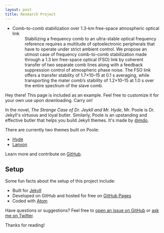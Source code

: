 ```yaml
---
layout: post
title: Research Project
---
```


* Comb-to-comb stabilization over 1.3-km free-space atmospheric optical link <br/>
	  <dd>Stabilizing a frequency comb to an ultra-stable optical frequency reference requires a multitude of optoelectronic peripherals that have to operate under strict ambient control. We propose an utmost case of frequency comb-to-comb stabilization made through a 1.3 km free-space optical (FSO) link by coherent transfer of two separate comb lines along with a feedback suppression control of atmospheric phase noise. The FSO link offers a transfer stability of 1.7×10–15 at 0.1 s averaging, while transporting the mater comb’s stability of 1.2×10–15 at 1.0 s over the entire spectrum of the slave comb.</dd> 


<p class="message">
  Hey there! This page is included as an example. Feel free to customize it for your own use upon downloading. Carry on!
</p>

In the novel, *The Strange Case of Dr. Jeykll and Mr. Hyde*, Mr. Poole is Dr. Jekyll's virtuous and loyal butler. Similarly, Poole is an upstanding and effective butler that helps you build Jekyll themes. It's made by [@mdo](https://twitter.com/mdo).

There are currently two themes built on Poole:

* [Hyde](http://hyde.getpoole.com)
* [Lanyon](http://lanyon.getpoole.com)

Learn more and contribute on [GitHub](https://github.com/poole).

## Setup

Some fun facts about the setup of this project include:

* Built for [Jekyll](https://jekyllrb.com)
* Developed on GitHub and hosted for free on [GitHub Pages](https://pages.github.com)
* Coded with [Atom](https://atom.io)

Have questions or suggestions? Feel free to [open an issue on GitHub](https://github.com/poole/issues/new) or [ask me on Twitter](https://twitter.com/mdo).

Thanks for reading!
